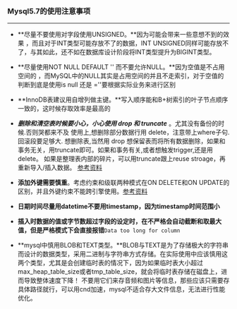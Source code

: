 ### Mysql5.7的使用注意事项

------



- **尽量不要使用对字段使用UNSIGNED。**因为可能会带来一些意想不到的效果 ，而且对于INT类型可能存放不了的数据，INT UNSIGNED同样可能存放不了，与其如此，还不如在数据库设计阶段将INT类型提升为BIGINT类型。 

  

- **尽量使用NOT NULL DEFAULT '' 而不要允许NULL。**因为空值是不占用空间的 ，而MySQL中的NULL其实是占用空间的并且不走索引，对于空值的判断到底是使用is null 还是 =''要根据实际业务来进行区别 

  

- **InnoDB表建议用自增列做主键。**写入顺序能和B+树索引的叶子节点顺序一致的，这时候存取效率是最高的 

  

- ***删除和清空表时候要小心，小心使用 drop 和 truncate*** 。尤其没有备份的时候.否则哭都来不及 使用上,想删除部分数据行用 delete，注意带上where子句. 回滚段要足够大. 想删除表,当然用 drop 想保留表而将所有数据删除，如果和事务无关，用truncate即可。如果和事务有关,或者想触发trigger,还是用delete。 如果是整理表内部的碎片，可以用truncate跟上reuse stroage，再重新导入/插入数据。 [参考资料](https://www.cnblogs.com/SaraMoring/p/5607537.html)

  

- **添加外键需要慎重**。考虑约束和级联两种模式在ON DELETE和ON UPDATE的区别，并且外键约束不能跨引擎使用。[参考资料](https://blog.csdn.net/dingding_12345/article/details/47905715)

- **日期时间尽量用datetime不要用timestamp，因为timestamp时间范围小**

- **插入时数据的值或字节数超过字段的设定时，在不严格会自动截断和取最大值，但是严格模式下会直接报错**`Data too long for column`

- **mysql中慎用BLOB和TEXT类型。**BLOB与TEXT是为了存储极大的字符串而设计的数据类型，采用二进制与字符串方式存储。在实际使用中应该慎用这两个类型，尤其是会创建临时表的情况下，因为如果临时表大小超过max_heap_table_size或者tmp_table_size，就会将临时表存储在磁盘上，进而导致整体速度下降！ 不要用它们来存音频和图片等信息，那些应该只需要存具体路径就行，可以用cnd加速，mysql不适合存大文件信息，无法进行性能优化。

